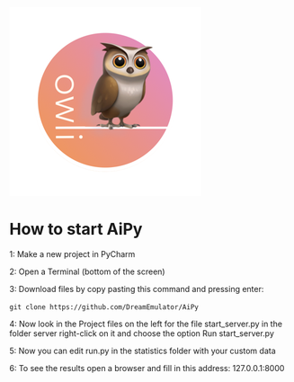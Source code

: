 ![Alt text](server/img/OWLI_transparent.png?raw=true "Title")
# How to start AiPy

1: Make a new project in PyCharm

2: Open a Terminal (bottom of the screen)

3: Download files by copy pasting this command and pressing enter:

`git clone https://github.com/DreamEmulator/AiPy`

4: Now look in the Project files on the left for the file start_server.py in the folder server
right-click on it and choose the option Run start_server.py

5: Now you can edit run.py in the statistics folder with your custom data

6: To see the results open a browser and fill in this address: 127.0.0.1:8000